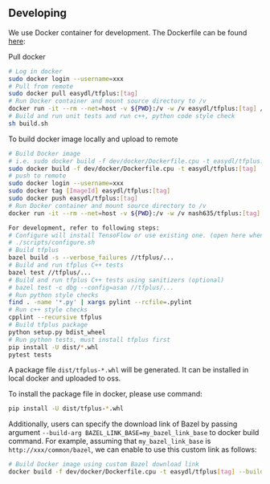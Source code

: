 ## Developing

We use Docker container for development. The Dockerfile can be found [here](dev/Dockerfile):

Pull docker
```bash
# Log in docker
sudo docker login --username=xxx
# Pull from remote
sudo docker pull easydl/tfplus:[tag]
# Run Docker container and mount source directory to /v
docker run -it --rm --net=host -v ${PWD}:/v -w /v easydl/tfplus:[tag] /bin/bash
# Build and run unit tests and run c++, python code style check
sh build.sh
```

To build docker image locally and upload to remote
```bash
# Build Docker image
# i.e. sudo docker build -f dev/docker/Dockerfile.cpu -t easydl/tfplus:tf212_dev .
sudo docker build -f dev/docker/Dockerfile.cpu -t easydl/tfplus:[tag] .
# push to remote
sudo docker login --username=xxx
sudo docker tag [ImageId] easydl/tfplus:[tag]
sudo docker push easydl/tfplus:[tag]
# Run Docker container and mount source directory to /v
docker run -it --rm --net=host -v ${PWD}:/v -w /v nash635/tfplus:[tag]

For development, refer to following steps:
# Configure will install TensoFlow or use existing one. (open here when tfplus added.)
# ./scripts/configure.sh
# Build tfplus
bazel build -s --verbose_failures //tfplus/...
# Build and run tfplus C++ tests
bazel test //tfplus/...
# Build and run tfplus C++ tests using sanitizers (optional)
# bazel test -c dbg --config=asan //tfplus/...
# Run python style checks
find . -name '*.py' | xargs pylint --rcfile=.pylint
# Run c++ style checks
cpplint --recursive tfplus
# Build tfplus package
python setup.py bdist_wheel
# Run python tests, must install tfplus first
pip install -U dist/*.whl
pytest tests
```

A package file `dist/tfplus-*.whl` will be generated. It can be installed in local docker and uploaded to oss.

To install the package file in docker, please use command:
```bash
pip install -U dist/tfplus-*.whl
```

Additionally, users can specify the download link of Bazel by passing argument `--build-arg BAZEL_LINK_BASE=my_bazel_link_base` to docker build command. For example, assuming that `my_bazel_link_base` is `http://xxx/common/bazel`, we can enable to use this custom link as follows:
```bash
# Build Docker image using custom Bazel download link
docker build -f dev/docker/Dockerfile.cpu -t easydl/tfplus[tag] --build-arg BAZEL_LINK_BASE=*** .
```
